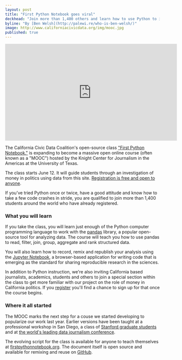 ```yaml
---
layout: post
title: "First Python Notebook goes viral"
deckhead: "Join more than 1,400 others and learn how to use Python to investigate campaign cash."
byline: "By [Ben Welsh](http://palewi.re/who-is-ben-welsh/)"
image: http://www.californiacivicdata.org/img/mooc.jpg
published: true
---
```


<div class="embed-container">
    <iframe allowfullscreen="" frameborder="0" height="315" src="https://www.youtube.com/embed/plrVw3oy0aM" width="560"></iframe>
</div>

The California Civic Data Coalition's open-source class ["First Python Notebook."](http://www.firstpythonnotebook.org) is expanding to become a massive open online course (often known as a "MOOC") hosted by the Knight Center for Journalism in the Americas at the University of Texas.

The class starts June 12. It will guide students through an investigation of money in politics using data from this site. [Registration is free and open to anyone](http://journalismcourses.org/PDJ0517.html).

If you’ve tried Python once or twice, have a good attitude and know how to take a few code crashes in stride, you are qualified to join more than 1,400 students around the world who have already registered.

### What you will learn

If you take the class, you will learn just enough of the Python computer programming language to work with the [pandas](http://pandas.pydata.org/) library, a popular open-source tool for analyzing data. The course will teach you how to use pandas to read, filter, join, group, aggregate and rank structured data.

You will also learn how to record, remix and republish your analysis using the [Jupyter Notebook](http://jupyter.org/), a browser-based application for writing code that is emerging as the standard for sharing reproducible research in the sciences.

In addition to Python instruction, we're also inviting California based journalists, academics, students and others to join a special section within the class to get more familiar with our project on the role of money in California politics. If you [register](http://journalismcourses.org/PDJ0517.html) you'll find a chance to sign up for that once the course begins.

### Where it all started

The MOOC marks the next step for a couse we started developing to popularize our work last year. Earlier versions have been taught at a professional workshop in San Diego, a class of [Stanford graduate students](http://www.californiacivicdata.org/2017/02/17/stanford-python-notebook/) and at [the world's leading data journalism conference](http://www.californiacivicdata.org/2017/03/12/nicar-python-notebook/).

The evolving script for the class is available for anyone to teach themselves at [firstpythonnotebook.org](http://www.firstpythonnotebook.org/). The document itself is open source and available for remixing and reuse on [GitHub](https://github.com/california-civic-data-coalition/first-python-notebook).
